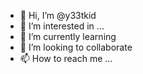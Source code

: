 - 👋 Hi, I’m @y33tkid
- 👀 I’m interested in ...
- 🌱 I’m currently learning 
- 💞️ I’m looking to collaborate 
- 📫 How to reach me ...

<!---
y33tkid/y33tkid is a ✨ special ✨ repository because its `README.md` (this file) appears on your GitHub profile.
You can click the Preview link to take a look at your changes.
--->
